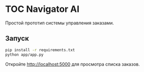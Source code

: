 # TOC Navigator AI

Простой прототип системы управления заказами.

## Запуск

```bash
pip install -r requirements.txt
python app/app.py
```

Откройте [http://localhost:5000](http://localhost:5000) для просмотра списка заказов.
